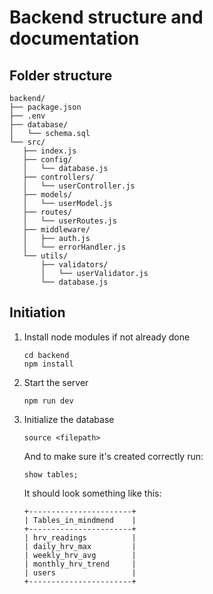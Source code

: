 # Backend structure and documentation

## Folder structure

    backend/
    ├── package.json
    ├── .env
    ├── database/
    │   └── schema.sql
    └── src/
       ├── index.js
       ├── config/
       │   └── database.js
       ├── controllers/
       │   └── userController.js
       ├── models/
       │   └── userModel.js
       ├── routes/
       │   └── userRoutes.js
       ├── middleware/
       │   ├── auth.js
       │   └── errorHandler.js
       └── utils/
           ├── validators/
           │   └── userValidator.js
           └── database.js

## Initiation

1.  Install node modules if not already done

        cd backend
        npm install

2.  Start the server

        npm run dev

3.  Initialize the database

        source <filepath>

    And to make sure it's created correctly run:

        show tables;

    It should look something like this:

        +-----------------------+
        | Tables_in_mindmend    |
        +-----------------------+
        | hrv_readings          |
        | daily_hrv_max         |
        | weekly_hrv_avg        |
        | monthly_hrv_trend     |
        | users                 |
        +-----------------------+
